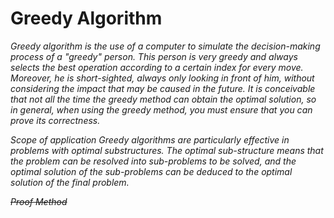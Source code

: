 # Greedy Algorithm

*Greedy algorithm is the use of a computer to simulate the decision-making process of a "greedy" person. This person is very greedy and always selects the best operation according to a certain index for every move. Moreover, he is short-sighted, always only looking in front of him, without considering the impact that may be caused in the future.
It is conceivable that not all the time the greedy method can obtain the optimal solution, so in general, when using the greedy method, you must ensure that you can prove its correctness.*

*Scope of application
Greedy algorithms are particularly effective in problems with optimal substructures. The optimal sub-structure means that the problem can be resolved into sub-problems to be solved, and the optimal solution of the sub-problems can be deduced to the optimal solution of the final problem.*

~~*Proof Method*~~

